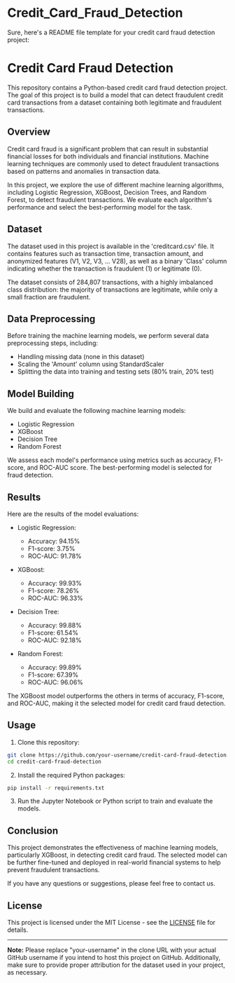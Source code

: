 # Credit_Card_Fraud_Detection
Sure, here's a README file template for your credit card fraud detection project:

# Credit Card Fraud Detection

This repository contains a Python-based credit card fraud detection project. The goal of this project is to build a model that can detect fraudulent credit card transactions from a dataset containing both legitimate and fraudulent transactions.

## Overview

Credit card fraud is a significant problem that can result in substantial financial losses for both individuals and financial institutions. Machine learning techniques are commonly used to detect fraudulent transactions based on patterns and anomalies in transaction data.

In this project, we explore the use of different machine learning algorithms, including Logistic Regression, XGBoost, Decision Trees, and Random Forest, to detect fraudulent transactions. We evaluate each algorithm's performance and select the best-performing model for the task.

## Dataset

The dataset used in this project is available in the 'creditcard.csv' file. It contains features such as transaction time, transaction amount, and anonymized features (V1, V2, V3, ... V28), as well as a binary 'Class' column indicating whether the transaction is fraudulent (1) or legitimate (0).

The dataset consists of 284,807 transactions, with a highly imbalanced class distribution: the majority of transactions are legitimate, while only a small fraction are fraudulent.

## Data Preprocessing

Before training the machine learning models, we perform several data preprocessing steps, including:
- Handling missing data (none in this dataset)
- Scaling the 'Amount' column using StandardScaler
- Splitting the data into training and testing sets (80% train, 20% test)

## Model Building

We build and evaluate the following machine learning models:
- Logistic Regression
- XGBoost
- Decision Tree
- Random Forest

We assess each model's performance using metrics such as accuracy, F1-score, and ROC-AUC score. The best-performing model is selected for fraud detection.

## Results

Here are the results of the model evaluations:

- Logistic Regression:
  - Accuracy: 94.15%
  - F1-score: 3.75%
  - ROC-AUC: 91.78%

- XGBoost:
  - Accuracy: 99.93%
  - F1-score: 78.26%
  - ROC-AUC: 96.33%

- Decision Tree:
  - Accuracy: 99.88%
  - F1-score: 61.54%
  - ROC-AUC: 92.18%

- Random Forest:
  - Accuracy: 99.89%
  - F1-score: 67.39%
  - ROC-AUC: 96.06%

The XGBoost model outperforms the others in terms of accuracy, F1-score, and ROC-AUC, making it the selected model for credit card fraud detection.

## Usage

1. Clone this repository:

```bash
git clone https://github.com/your-username/credit-card-fraud-detection.git
cd credit-card-fraud-detection
```

2. Install the required Python packages:

```bash
pip install -r requirements.txt
```

3. Run the Jupyter Notebook or Python script to train and evaluate the models.

## Conclusion

This project demonstrates the effectiveness of machine learning models, particularly XGBoost, in detecting credit card fraud. The selected model can be further fine-tuned and deployed in real-world financial systems to help prevent fraudulent transactions.

If you have any questions or suggestions, please feel free to contact us.

## License

This project is licensed under the MIT License - see the [LICENSE](LICENSE) file for details.

---

**Note:** Please replace "your-username" in the clone URL with your actual GitHub username if you intend to host this project on GitHub. Additionally, make sure to provide proper attribution for the dataset used in your project, as necessary.

